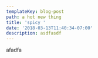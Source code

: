 ```yaml
---
templateKey: blog-post
path: a hot new thing
title: 'spicy '
date: '2018-03-13T11:40:34-07:00'
description: asdfasdf
---
```

afadfa

